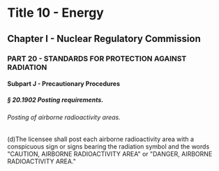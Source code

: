 
# Title 10 - Energy
## Chapter I - Nuclear Regulatory Commission
### PART 20 - STANDARDS FOR PROTECTION AGAINST RADIATION
#### Subpart J - Precautionary Procedures
##### § 20.1902 Posting requirements.
###### Posting of airborne radioactivity areas.

(d)The licensee shall post each airborne radioactivity area with a conspicuous sign or signs bearing the radiation symbol and the words "CAUTION, AIRBORNE RADIOACTIVITY AREA" or "DANGER, AIRBORNE RADIOACTIVITY AREA."
